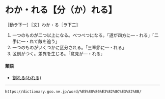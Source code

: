 # わか・れる【分（か）れる】

［動ラ下一］［文］わか・る［ラ下二］
1. 一つのものが二つ以上になる。べつべつになる。「道が四方に―・れる」「二手に―・れて敵を追う」
2. 一つのものがいくつかに区分される。「三章節に―・れる」
3. 区別がつく。差異を生じる。「意見が―・れる」
    

#### 類語

-   [割れる(われる)](https://dictionary.goo.ne.jp/word/%E5%89%B2%E3%82%8C%E3%82%8B/#jn-238991)

---
`https://dictionary.goo.ne.jp/word/%E5%88%86%E3%82%8C%E3%82%8B/`